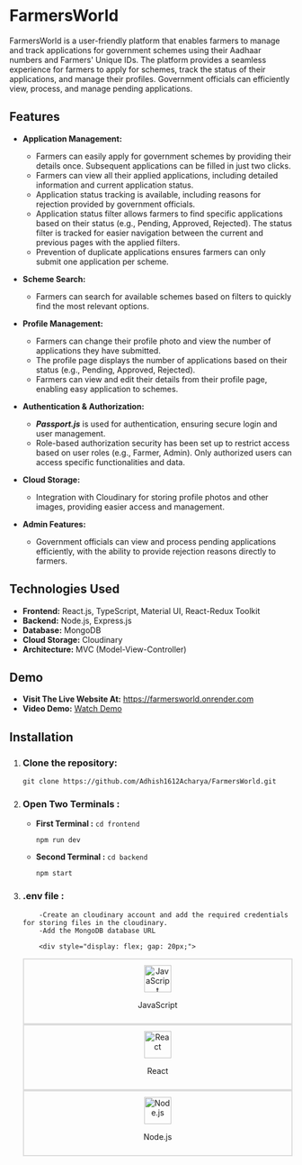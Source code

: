 # FarmersWorld

FarmersWorld is a user-friendly platform that enables farmers to manage and track applications for government schemes using their Aadhaar numbers and Farmers' Unique IDs. The platform provides a seamless experience for farmers to apply for schemes, track the status of their applications, and manage their profiles. Government officials can efficiently view, process, and manage pending applications.

## Features

- **Application Management:**

  - Farmers can easily apply for government schemes by providing their details once. Subsequent applications can be filled in just two clicks.
  - Farmers can view all their applied applications, including detailed information and current application status.
  - Application status tracking is available, including reasons for rejection provided by government officials.
  - Application status filter allows farmers to find specific applications based on their status (e.g., Pending, Approved, Rejected). The status filter is tracked for easier navigation between the current and previous pages with the applied filters.
  - Prevention of duplicate applications ensures farmers can only submit one application per scheme.

- **Scheme Search:**

  - Farmers can search for available schemes based on filters to quickly find the most relevant options.

- **Profile Management:**

  - Farmers can change their profile photo and view the number of applications they have submitted.
  - The profile page displays the number of applications based on their status (e.g., Pending, Approved, Rejected).
  - Farmers can view and edit their details from their profile page, enabling easy application to schemes.

- **Authentication & Authorization:**

  - **_Passport.js_** is used for authentication, ensuring secure login and user management.
  - Role-based authorization security has been set up to restrict access based on user roles (e.g., Farmer, Admin). Only authorized users can access specific functionalities and data.

- **Cloud Storage:**

  - Integration with Cloudinary for storing profile photos and other images, providing easier access and management.

- **Admin Features:**
  - Government officials can view and process pending applications efficiently, with the ability to provide rejection reasons directly to farmers.

## Technologies Used

- **Frontend:** React.js, TypeScript, Material UI, React-Redux Toolkit
- **Backend:** Node.js, Express.js
- **Database:** MongoDB
- **Cloud Storage:** Cloudinary
- **Architecture:** MVC (Model-View-Controller)

## Demo

- **Visit The Live Website At:** https://farmersworld.onrender.com
- **Video Demo:** [Watch Demo](https://youtu.be/ZEScscVvZ4w)

## Installation

1.  ### Clone the repository:

    `git clone https://github.com/Adhish1612Acharya/FarmersWorld.git`

2.  ### Open Two Terminals :

    - **First Terminal :**
      `cd frontend`

      `npm run dev`

    - **Second Terminal :**
      `cd backend`

      `npm start`

3.  ### .env file :

            -Create an cloudinary account and add the required credentials for storing files in the cloudinary.
            -Add the MongoDB database URL

            <div style="display: flex; gap: 20px;">

      <div style="border: 2px solid #ddd; padding: 10px; text-align: center;">
        <img src="https://img.icons8.com/color/48/000000/javascript.png" alt="JavaScript" width="48" height="48"/>
        <p>JavaScript</p>
      </div>
      <div style="border: 2px solid #ddd; padding: 10px; text-align: center;">
        <img src="https://img.icons8.com/color/48/000000/react-native.png" alt="React" width="48" height="48"/>
        <p>React</p>
      </div>
      <div style="border: 2px solid #ddd; padding: 10px; text-align: center;">
        <img src="https://img.icons8.com/color/48/000000/nodejs.png" alt="Node.js" width="48" height="48"/>
        <p>Node.js</p>
      </div>
    </div>
